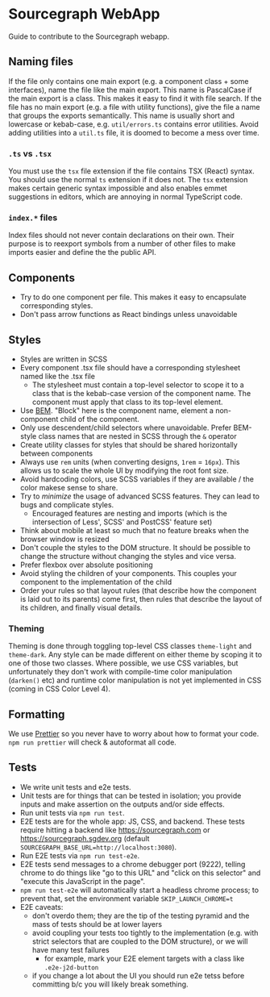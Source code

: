 # Sourcegraph WebApp

Guide to contribute to the Sourcegraph webapp.

## Naming files

If the file only contains one main export (e.g. a component class + some interfaces), name the file like the main export.
This name is PascalCase if the main export is a class.
This makes it easy to find it with file search.
If the file has no main export (e.g. a file with utility functions), give the file a name that groups the exports semantically.
This name is usually short and lowercase or kebab-case, e.g. `util/errors.ts` contains error utilities.
Avoid adding utilities into a `util.ts` file, it is doomed to become a mess over time.

### `.ts` vs `.tsx`

You must use the `tsx` file extension if the file contains TSX (React) syntax.
You should use the normal `ts` extension if it does not.
The `tsx` extension makes certain generic syntax impossible and also enables emmet suggestions in editors, which are annoying in normal TypeScript code.

### `index.*` files

Index files should not never contain declarations on their own.
Their purpose is to reexport symbols from a number of other files to make imports easier and define the the public API.

## Components

- Try to do one component per file. This makes it easy to encapsulate corresponding styles.
- Don't pass arrow functions as React bindings unless unavoidable

## Styles

- Styles are written in SCSS
- Every component .tsx file should have a corresponding stylesheet named like the .tsx file
  - The stylesheet must contain a top-level selector to scope it to a class that is the kebab-case version of the component name.
    The component must apply that class to its top-level element.
- Use [BEM](http://getbem.com/). "Block" here is the component name, element a non-component child of the component.
- Only use descendent/child selectors where unavoidable. Prefer BEM-style class names that are nested in SCSS through the `&` operator
- Create utility classes for styles that should be shared horizontally between components
- Always use `rem` units (when converting designs, `1rem` = `16px`). This allows us to scale the whole UI by modifying the root font size.
- Avoid hardcoding colors, use SCSS variables if they are available / the color makese sense to share.
- Try to _minimize_ the usage of advanced SCSS features. They can lead to bugs and complicate styles.
  - Encouraged features are nesting and imports (which is the intersection of Less', SCSS' and PostCSS' feature set)
- Think about mobile at least so much that no feature breaks when the browser window is resized
- Don't couple the styles to the DOM structure. It should be possible to change the structure without changing the styles and vice versa.
- Prefer flexbox over absolute positioning
- Avoid styling the children of your components. This couples your component to the implementation of the child
- Order your rules so that layout rules (that describe how the component is laid out to its parents) come first, then rules that describe the layout of its children, and finally visual details.

### Theming

Theming is done through toggling top-level CSS classes `theme-light` and `theme-dark`.
Any style can be made different on either theme by scoping it to one of those two classes.
Where possible, we use CSS variables, but unfortunately they don't work with compile-time color manipulation (`darken()` etc)
and runtime color manipulation is not yet implemented in CSS (coming in CSS Color Level 4).

## Formatting

We use [Prettier](https://github.com/prettier/prettier) so you never have to worry about how to format your code.
`npm run prettier` will check & autoformat all code.

## Tests

- We write unit tests and e2e tests.
- Unit tests are for things that can be tested in isolation; you provide inputs and make assertion on the outputs and/or side effects.
- Run unit tests via `npm run test`.
- E2E tests are for the whole app: JS, CSS, and backend. These tests require hitting a backend like https://sourcegraph.com or https://sourcegraph.sgdev.org (default `SOURCEGRAPH_BASE_URL=http://localhost:3080`).
- Run E2E tests via `npm run test-e2e`.
- E2E tests send messages to a chrome debugger port (9222), telling chrome to do things like "go to this URL" and "click on this selector" and "execute this JavaScript in the page".
- `npm run test-e2e` will automatically start a headless chrome process; to prevent that, set the environment variable `SKIP_LAUNCH_CHROME=t`
- E2E caveats:
  - don't overdo them; they are the tip of the testing pyramid and the mass of tests should be at lower layers
  - avoid coupling your tests too tightly to the implementation (e.g. with strict selectors that are coupled to the DOM structure), or we will have many test failures
    - for example, mark your E2E element targets with a class like `.e2e-j2d-button`
  - if you change a lot about the UI you should run e2e tetss before committing b/c you will likely break something.
